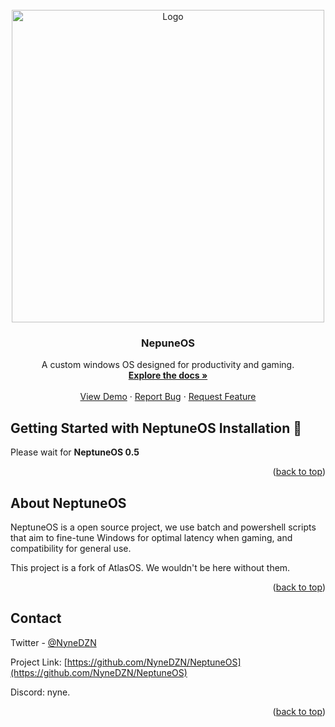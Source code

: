 <!-- PROJECT LOGO -->
<br/>
<div align="center">
  <a href="https://github.com/NyneDZN/NeptuneOS">
    <img src="https://user-images.githubusercontent.com/120980797/209248113-fb446909-8aad-4c90-bedf-d4d536ef5dee.png" alt="Logo" width="500" height="500">
  </a>

<h3 align="center">NepuneOS</h3>

  <p align="center">
    A custom windows OS designed for productivity and gaming.
    <br/>
    <a href="https://github.com/NyneDZN/NeptuneOS"><strong>Explore the docs »</strong></a>
    <br/>
    <br/>
    <a href="https://github.com/NyneDZN/NeptuneOS">View Demo</a>
    ·
    <a href="https://github.com/NyneDZN/NeptuneOS/issues">Report Bug</a>
    ·
    <a href="https://github.com/NyneDZN/NeptuneOS/issues">Request Feature</a>
  </p>
</div>

<!-- Installation -->

## Getting Started with NeptuneOS Installation 🌊

Please wait for <b>NeptuneOS 0.5</b>

<p align="right">(<a href="#readme-top">back to top</a>)</p>

<!-- ABOUT NEPTUNEOS -->

## About NeptuneOS

NeptuneOS is a open source project, we use batch and powershell scripts that aim to fine-tune Windows for optimal latency when gaming, and compatibility for general use.

This project is a fork of AtlasOS. We wouldn't be here without them.

<p align="right">(<a href="#readme-top">back to top</a>)</p>

<!-- CONTACT -->

## Contact

Twitter - [@NyneDZN](https://twitter.com/NyneDZN)

Project Link: [https://github.com/NyneDZN/NeptuneOS](https://github.com/NyneDZN/NeptuneOS)

Discord: nyne.

<p align="right">(<a href="#readme-top">back to top</a>)</p>
